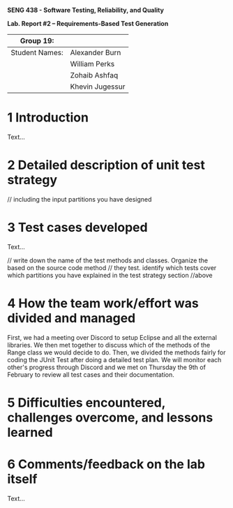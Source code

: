 **SENG 438 - Software Testing, Reliability, and Quality**

**Lab. Report \#2 – Requirements-Based Test Generation**

| Group 19:      |     |
| -------------- | --- |
| Student Names: |   Alexander Burn  |
|                |   William Perks  |
|                |   Zohaib Ashfaq  |
|                |   Khevin Jugessur |

# 1 Introduction

Text…

# 2 Detailed description of unit test strategy

// including the input partitions you have designed

# 3 Test cases developed

Text…

// write down the name of the test methods and classes. Organize the based on
the source code method // they test. identify which tests cover which partitions
you have explained in the test strategy section //above

# 4 How the team work/effort was divided and managed

First, we had a meeting over Discord to setup Eclipse and all the external libraries. We then met together to discuss which of the methods of the Range class we would decide to do. Then, we divided the methods fairly for coding the JUnit Test after doing a detailed test plan. We will monitor each other's progress through Discord and we met on Thursday the 9th of February to review all test cases and their documentation.

# 5 Difficulties encountered, challenges overcome, and lessons learned



# 6 Comments/feedback on the lab itself

Text…
